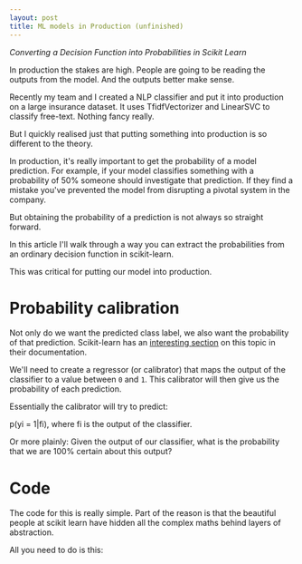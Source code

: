 ```yaml
---
layout: post
title: ML models in Production (unfinished)
---
```


_Converting a Decision Function into Probabilities in Scikit Learn_

In production the stakes are high. People are going to be reading the outputs from the model. And the outputs better make sense. 

Recently my team and I created a NLP classifier and put it into production on a large insurance dataset. It uses TfidfVectorizer and LinearSVC to classify free-text. Nothing fancy really. 

But I quickly realised just that putting something into production is so different to the theory. 

In production, it's really important to get the probability of a model prediction. For example, if your model classifies something with a probability of 50% someone should investigate that prediction. If they find a mistake you've prevented the model from disrupting a pivotal system in the company.

But obtaining the probability of a prediction is not always so straight forward.

In this article I'll walk through a way you can extract the probabilities from an ordinary decision function in scikit-learn.

This was critical for putting our model into production. 


# Probability calibration

Not only do we want the predicted class label, we also want the probability of that prediction. Scikit-learn has an [interesting section](https://scikit-learn.org/stable/modules/calibration.html) on this topic in their documentation.

We'll need to create a regressor (or calibrator) that maps the output of the classifier to a value between `0` and `1`. This calibrator will then give us the probability of each prediction. 

Essentially the calibrator will try to predict:

p(yi = 1|fi), where fi is the output of the classifier.

Or more plainly: Given the output of our classifier, what is the probability that we are 100% certain about this output?



# Code

<!-- `predict_proba` is the function that we'll need here. While the function itself seems like an unfinished sentence, it is incredibly useful.  -->

The code for this is really simple. Part of the reason is that the beautiful people at scikit learn have hidden all the complex maths behind layers of abstraction. 

All you need to do is this:







